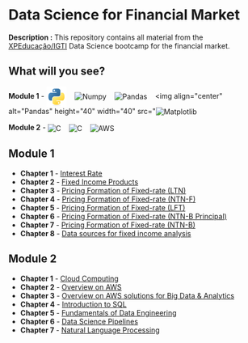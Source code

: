 # Data Science for Financial Market

**Description :**  This repository contains all material from the [XPEducação/IGTI](https://www.xpeducacao.com.br/?gclid=Cj0KCQiA1NebBhDDARIsAANiDD1WIaTpmiyHNkONFi-iRuI0cMiUDIY3wIhTCGMmv3BO3wukg9tOcdEaAhagEALw_wcB) Data Science bootcamp for the financial market. 

<!-- <img src="./logo_dsfm.svg" alt="drawing" width="300" class="center"/> -->

## What will you see?

**Module 1** - <img align="center" alt="Python" height="40" width="40" src="https://raw.githubusercontent.com/devicons/devicon/master/icons/python/python-original.svg"> &nbsp;&nbsp; <img align="center" alt="Numpy" height="40" width="40" src="https://seeklogo.com/images/N/numpy-logo-479C24EC79-seeklogo.com.png"> &nbsp;&nbsp;
 <img align="center" alt="Pandas" height="40" width="40" src="https://upload.wikimedia.org/wikipedia/commons/thumb/2/22/Pandas_mark.svg/1200px-Pandas_mark.svg.png">
&nbsp;&nbsp; <img align="center" alt="Pandas" height="40" width="40" src="<img align="center" alt="Matplotlib" height="40" width="40" src="https://w7.pngwing.com/pngs/215/492/png-transparent-matplotlib-python-computer-software-introduction-to-algorithms-angle-symmetry-plot.png"> 

**Module 2** - <img align="center" alt="C" height="40" width="40" src="https://symbols.getvecta.com/stencil_28/61_sql-database-generic.90b41636a8.svg"> &nbsp;&nbsp; 
<img align="center" alt="C" height="40" width="48" src="https://upload.wikimedia.org/wikipedia/commons/thumb/0/05/Scikit_learn_logo_small.svg/260px-Scikit_learn_logo_small.svg.png"> &nbsp;&nbsp; <img align="center" alt="AWS" height="40" width="48" src="https://upload.wikimedia.org/wikipedia/commons/thumb/5/5c/AWS_Simple_Icons_AWS_Cloud.svg/768px-AWS_Simple_Icons_AWS_Cloud.svg.png?20191001220601">


## **Module 1**
- **Chapter 1** - [Interest Rate](./Module_1/Interest_Rate/)
- **Chapter 2** - [Fixed Income Products](./Module_1/Fixed_Income_Products/)
- **Chapter 3** - [Pricing Formation of Fixed-rate (LTN)](./Module_1/Pricing_formation_of_fixed-rate_LTN/)
- **Chapter 4** - [Pricing Formation of Fixed-rate (NTN-F)](./Module_1/Pricing_formation_of_fixed-rate_LTN/)
- **Chapter 5** - [Pricing Formation of Fixed-rate (LFT)](./Module_1/Pricing_formation_of_fixed-rate_LTN/)
- **Chapter 6** - [Pricing Formation of Fixed-rate (NTN-B Principal)](./Module_1/Pricing_formation_of_fixed-rate_LTN/)
- **Chapter 7** - [Pricing Formation of Fixed-rate (NTN-B)](./Module_1/Pricing_formation_of_fixed-rate_LTN/)
- **Chapter 8** - [Data sources for fixed income analysis](./Module_1/Pricing_formation_of_fixed-rate_LTN/)

## **Module 2**
- **Chapter 1** - [Cloud Computing](./Module_2/)
- **Chapter 2** - [Overview on AWS](./Module_2/)
- **Chapter 3** - [Overview on AWS solutions for Big Data & Analytics](./Module_2/)
- **Chapter 4** - [Introduction to SQL](./Module_2/)
- **Chapter 5** - [Fundamentals of Data Engineering ](./Module_2/)
- **Chapter 6** - [Data Science Pipelines](./Module_2/)
- **Chapter 7** - [Natural Language Processing](./Module_2/)